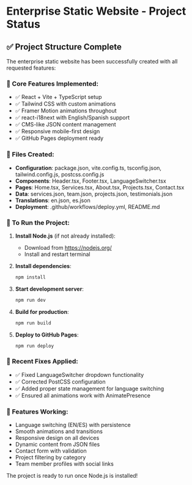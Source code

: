 # Enterprise Static Website - Project Status

## ✅ Project Structure Complete

The enterprise static website has been successfully created with all requested features:

### 🎯 Core Features Implemented:
- ✅ React + Vite + TypeScript setup
- ✅ Tailwind CSS with custom animations
- ✅ Framer Motion animations throughout
- ✅ react-i18next with English/Spanish support
- ✅ CMS-like JSON content management
- ✅ Responsive mobile-first design
- ✅ GitHub Pages deployment ready

### 📁 Files Created:
- **Configuration**: package.json, vite.config.ts, tsconfig.json, tailwind.config.js, postcss.config.js
- **Components**: Header.tsx, Footer.tsx, LanguageSwitcher.tsx
- **Pages**: Home.tsx, Services.tsx, About.tsx, Projects.tsx, Contact.tsx
- **Data**: services.json, team.json, projects.json, testimonials.json
- **Translations**: en.json, es.json
- **Deployment**: .github/workflows/deploy.yml, README.md

### 🚀 To Run the Project:

1. **Install Node.js** (if not already installed):
   - Download from https://nodejs.org/
   - Install and restart terminal

2. **Install dependencies**:
   ```bash
   npm install
   ```

3. **Start development server**:
   ```bash
   npm run dev
   ```

4. **Build for production**:
   ```bash
   npm run build
   ```

5. **Deploy to GitHub Pages**:
   ```bash
   npm run deploy
   ```

### 🔧 Recent Fixes Applied:
- ✅ Fixed LanguageSwitcher dropdown functionality
- ✅ Corrected PostCSS configuration
- ✅ Added proper state management for language switching
- ✅ Ensured all animations work with AnimatePresence

### 📱 Features Working:
- Language switching (EN/ES) with persistence
- Smooth animations and transitions
- Responsive design on all devices
- Dynamic content from JSON files
- Contact form with validation
- Project filtering by category
- Team member profiles with social links

The project is ready to run once Node.js is installed!
